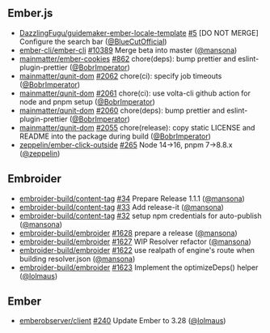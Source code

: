 ## Ember.js

- [DazzlingFugu/guidemaker-ember-locale-template] [#5](https://github.com/DazzlingFugu/guidemaker-ember-locale-template/pull/5) [DO NOT MERGE] Configure the search bar ([@BlueCutOfficial])
- [ember-cli/ember-cli] [#10389](https://github.com/ember-cli/ember-cli/pull/10389) Merge beta into master ([@mansona])
- [mainmatter/ember-cookies] [#862](https://github.com/mainmatter/ember-cookies/pull/862) chore(deps): bump prettier and eslint-plugin-prettier ([@BobrImperator])
- [mainmatter/qunit-dom] [#2062](https://github.com/mainmatter/qunit-dom/pull/2062) chore(ci): specify job timeouts ([@BobrImperator])
- [mainmatter/qunit-dom] [#2061](https://github.com/mainmatter/qunit-dom/pull/2061) chore(ci): use volta-cli github action for node and pnpm setup ([@BobrImperator])
- [mainmatter/qunit-dom] [#2060](https://github.com/mainmatter/qunit-dom/pull/2060) chore(deps): bump prettier and eslint-plugin-prettier ([@BobrImperator])
- [mainmatter/qunit-dom] [#2055](https://github.com/mainmatter/qunit-dom/pull/2055) chore(release): copy static LICENSE and README into the package during build ([@BobrImperator])
- [zeppelin/ember-click-outside] [#265](https://github.com/zeppelin/ember-click-outside/pull/265) Node 14→16, pnpm 7→8.8.x ([@zeppelin])

## Embroider

- [embroider-build/content-tag] [#34](https://github.com/embroider-build/content-tag/pull/34) Prepare Release 1.1.1 ([@mansona])
- [embroider-build/content-tag] [#33](https://github.com/embroider-build/content-tag/pull/33) Add release-it ([@mansona])
- [embroider-build/content-tag] [#32](https://github.com/embroider-build/content-tag/pull/32) setup npm credentials for auto-publish ([@mansona])
- [embroider-build/embroider] [#1628](https://github.com/embroider-build/embroider/pull/1628) prepare a release ([@mansona])
- [embroider-build/embroider] [#1627](https://github.com/embroider-build/embroider/pull/1627) WIP Resolver refactor ([@mansona])
- [embroider-build/embroider] [#1622](https://github.com/embroider-build/embroider/pull/1622) use realpath of engine's route when building resolver.json ([@mansona])
- [embroider-build/embroider] [#1623](https://github.com/embroider-build/embroider/pull/1623) Implement the optimizeDeps() helper ([@lolmaus])

## Ember

- [emberobserver/client] [#240](https://github.com/emberobserver/client/pull/240) Update Ember to 3.28 ([@lolmaus])

[@BlueCutOfficial]: https://github.com/BlueCutOfficial
[@BobrImperator]: https://github.com/BobrImperator
[@lolmaus]: https://github.com/lolmaus
[@mansona]: https://github.com/mansona
[@zeppelin]: https://github.com/zeppelin
[DazzlingFugu/guidemaker-ember-locale-template]: https://github.com/DazzlingFugu/guidemaker-ember-locale-template
[ember-cli/ember-cli]: https://github.com/ember-cli/ember-cli
[emberobserver/client]: https://github.com/emberobserver/client
[embroider-build/content-tag]: https://github.com/embroider-build/content-tag
[embroider-build/embroider]: https://github.com/embroider-build/embroider
[mainmatter/ember-cookies]: https://github.com/mainmatter/ember-cookies
[mainmatter/qunit-dom]: https://github.com/mainmatter/qunit-dom
[zeppelin/ember-click-outside]: https://github.com/zeppelin/ember-click-outside